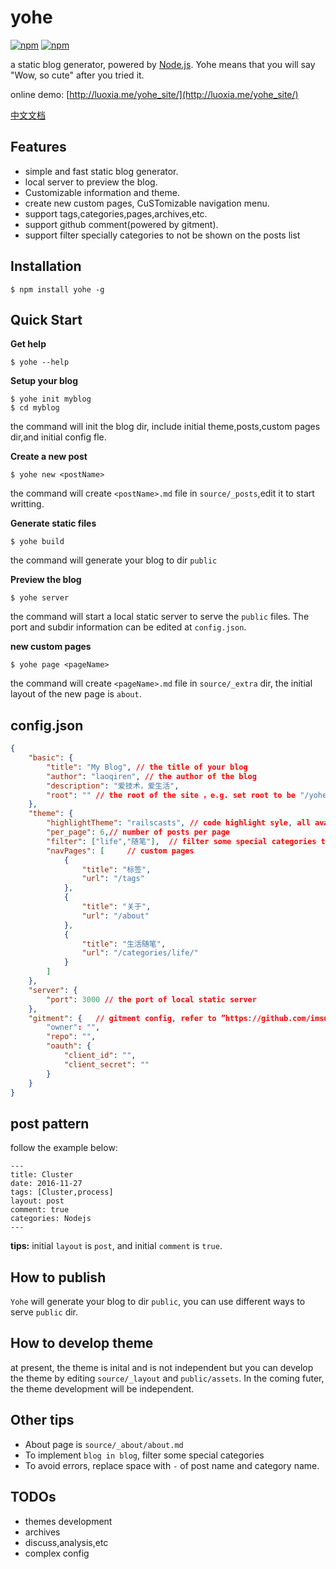 # yohe
[![npm](https://img.shields.io/npm/dm/yohe.svg?style=flat-square)](https://www.npmjs.com/package/yohe)
[![npm](https://img.shields.io/npm/v/yohe.svg?style=flat-square)](https://github.com/laoqiren/yohe)

a static blog generator, powered by [Node.js](https://nodejs.org). Yohe means that you will say "Wow, so cute" after you tried it.

online demo: [http://luoxia.me/yohe_site/](http://luoxia.me/yohe_site/)

[中文文档](https://github.com/laoqiren/yohe/blob/master/README.md)

## Features

* simple and fast static blog generator.
* local server to preview the blog.
* Customizable information and theme.
* create new custom pages, CuSTomizable navigation menu.
* support tags,categories,pages,archives,etc.
* support github comment(powered by gitment).
* support filter specially categories to not be shown on the posts list

## Installation
```
$ npm install yohe -g
```

## Quick Start

**Get help**
```
$ yohe --help
```

**Setup your blog**
```
$ yohe init myblog
$ cd myblog
```
the command will init the blog dir, include initial theme,posts,custom pages dir,and initial config fle.

**Create a new post**
```
$ yohe new <postName>
```
the command will create `<postName>.md` file in `source/_posts`,edit it to start writting.

**Generate static files**
```
$ yohe build
```
the command will generate your blog to dir `public`

**Preview the blog**
```
$ yohe server
```
the command will start a local static server to serve the `public` files. The port and subdir information can be edited at `config.json`.

**new custom pages**
```
$ yohe page <pageName>
```
the command will create `<pageName>.md` file in `source/_extra` dir, the initial layout of the new page is `about`.

## config.json
```json
{
    "basic": {
        "title": "My Blog", // the title of your blog
        "author": "laoqiren", // the author of the blog
        "description": "爱技术，爱生活",
        "root": "" // the root of the site ，e.g. set root to be "/yohe_site" if your blog is at "http://luoxia.me/yohe_site"
    },
    "theme": {
        "highlightTheme": "railscasts", // code highlight syle, all available styles refer to "https://github.com/isagalaev/highlight.js/tree/master/src/styles"
        "per_page": 6,// number of posts per page
        "filter": ["life","随笔"],  // filter some special categories to not be shown
        "navPages": [     // custom pages
            {
                "title": "标签",
                "url": "/tags"
            },
            {
                "title": "关于",
                "url": "/about"
            },
            {
                "title": "生活随笔",
                "url": "/categories/life/"
            }
        ]
    },
    "server": {
        "port": 3000 // the port of local static server
    },
    "gitment": {   // gitment config, refer to ”https://github.com/imsun/gitment“
        "owner": "",
        "repo": "",
        "oauth": {
            "client_id": "",
            "client_secret": ""
        }
    }
}
```

## post pattern
follow the example below:
```
---
title: Cluster
date: 2016-11-27
tags: [Cluster,process]
layout: post
comment: true
categories: Nodejs
---
```
**tips:** initial `layout` is `post`, and initial `comment` is `true`.

## How to publish
`Yohe` will generate your blog to dir `public`, you can use different ways to serve `public` dir.

## How to develop theme
at present, the theme is inital and is not independent but you can develop the theme by editing `source/_layout` and `public/assets`. In the coming futer, the theme development will be independent.

## Other tips
* About page is `source/_about/about.md`
* To implement `blog in blog`, filter some special categories
* To avoid errors, replace space with `-` of post name and category name.
## TODOs

* themes development
* archives
* discuss,analysis,etc
* complex config